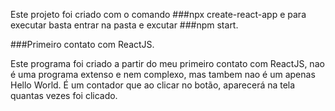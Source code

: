 Este projeto foi criado com o comando ###npx create-react-app e para executar basta entrar na pasta e excutar ###npm start.

###Primeiro contato com ReactJS.

Este programa foi criado a partir do meu primeiro contato com ReactJS, nao é uma programa extenso e nem complexo, mas tambem nao é um apenas Hello World. É um contador que ao clicar no botão, aparecerá na tela quantas vezes foi clicado.
